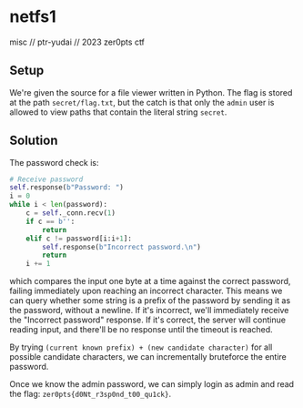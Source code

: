 # netfs1
misc // ptr-yudai // 2023 zer0pts ctf

## Setup
We're given the source for a file viewer written in Python. The flag is stored at the path `secret/flag.txt`, but the catch is that only the `admin` user is allowed to view paths that contain the literal string `secret`.

## Solution
The password check is:

```python
# Receive password
self.response(b"Password: ")
i = 0
while i < len(password):
    c = self._conn.recv(1)
    if c == b'':
        return
    elif c != password[i:i+1]:
        self.response(b"Incorrect password.\n")
        return
    i += 1
```

which compares the input one byte at a time against the correct password, failing immediately upon reaching an incorrect character.
This means we can query whether some string is a prefix of the password by sending it as the password, without a newline.
If it's incorrect, we'll immediately receive the "Incorrect password" response.
If it's correct, the server will continue reading input, and there'll be no response until the timeout is reached.

By trying `(current known prefix) + (new candidate character)` for all possible candidate characters, we can incrementally bruteforce the entire password.

Once we know the admin password, we can simply login as admin and read the flag: `zer0pts{d0Nt_r3sp0nd_t00_qu1ck}`.
